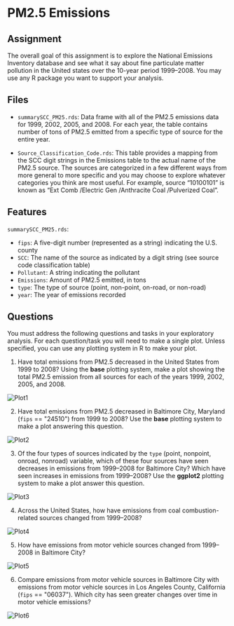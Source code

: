 # PM2.5 Emissions

## Assignment

The overall goal of this assignment is to explore the National Emissions Inventory database and see what it say about fine particulate matter pollution in the United states over the 10-year period 1999–2008. 
You may use any R package you want to support your analysis.

## Files
* `summarySCC_PM25.rds`: Data frame with all of the PM2.5 emissions data for 1999, 2002, 2005, and 2008. 
For each year, the table contains number of tons of PM2.5 emitted from a specific type of source for the entire year.

* `Source_Classification_Code.rds`: This table provides a mapping from the SCC digit strings in the Emissions table to the actual name of the PM2.5 source. 
The sources are categorized in a few different ways from more general to more specific and you may choose to explore whatever categories you think are most useful. 
For example, source “10100101” is known as “Ext Comb /Electric Gen /Anthracite Coal /Pulverized Coal”.

## Features

`summarySCC_PM25.rds`:
* `fips`: A five-digit number (represented as a string) indicating the U.S. county
* `SCC`: The name of the source as indicated by a digit string (see source code classification table)
* `Pollutant`: A string indicating the pollutant
* `Emissions`: Amount of PM2.5 emitted, in tons
* `type`: The type of source (point, non-point, on-road, or non-road)
* `year`: The year of emissions recorded

## Questions

You must address the following questions and tasks in your exploratory analysis. 
For each question/task you will need to make a single plot. 
Unless specified, you can use any plotting system in R to make your plot.

1) Have total emissions from PM2.5 decreased in the United States from 1999 to 2008? 
Using the **base** plotting system, make a plot showing the total PM2.5 emission from all sources for each of the years 1999, 2002, 2005, and 2008.

![Plot1](https://github.com/JAMorello/datasciencecoursera/blob/master/Exploratory%20Data%20Analysis%20-%20Course%20Project%202/plot1.png)

2) Have total emissions from PM2.5 decreased in Baltimore City, Maryland (`fips` == "24510") from 1999 to 2008? 
Use the **base** plotting system to make a plot answering this question.

![Plot2](https://github.com/JAMorello/datasciencecoursera/blob/master/Exploratory%20Data%20Analysis%20-%20Course%20Project%202/plot2.png)

3) Of the four types of sources indicated by the `type` (point, nonpoint, onroad, nonroad) variable, 
which of these four sources have seen decreases in emissions from 1999–2008 for Baltimore City? 
Which have seen increases in emissions from 1999–2008? 
Use the **ggplot2** plotting system to make a plot answer this question.

![Plot3](https://github.com/JAMorello/datasciencecoursera/blob/master/Exploratory%20Data%20Analysis%20-%20Course%20Project%202/plot3.png)

4) Across the United States, how have emissions from coal combustion-related sources changed from 1999–2008?

![Plot4](https://github.com/JAMorello/datasciencecoursera/blob/master/Exploratory%20Data%20Analysis%20-%20Course%20Project%202/plot4.png)

5) How have emissions from motor vehicle sources changed from 1999–2008 in Baltimore City?

![Plot5](https://github.com/JAMorello/datasciencecoursera/blob/master/Exploratory%20Data%20Analysis%20-%20Course%20Project%202/plot5.png)

6) Compare emissions from motor vehicle sources in Baltimore City with emissions from motor vehicle sources in Los Angeles County, California (`fips` == "06037"). 
Which city has seen greater changes over time in motor vehicle emissions?

![Plot6](https://github.com/JAMorello/datasciencecoursera/blob/master/Exploratory%20Data%20Analysis%20-%20Course%20Project%202/plot6.png)
